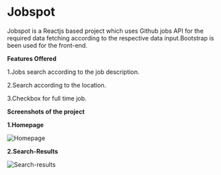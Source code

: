 # Jobspot

Jobspot is a Reactjs based project which uses Github jobs API for the required data fetching according to the respective data input.Bootstrap is been used for the front-end.

**Features Offered**

1.Jobs search according to the job description.

2.Search according to the location.

3.Checkbox for full time job.

**Screenshots of the project**

**1.Homepage**

![Homepage](https://user-images.githubusercontent.com/53938611/94692704-74656080-0350-11eb-8a55-35a1299629ba.jpg)





**2.Search-Results**

![Search-results](https://user-images.githubusercontent.com/53938611/94692811-9eb71e00-0350-11eb-828c-c0145b16818b.jpg)



